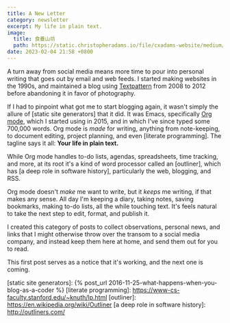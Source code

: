 ```yaml
---
title: A New Letter
category: newsletter
excerpt: My life in plain text.
image:
  title: 食養山坊
  path: https://static.christopheradams.io/file/cxadams-website/medium/albums/2022/20221230-1648_Taipei_ShiYang/20221230-1648_Taipei_ShiYang_L1008913-0.jpg
date: 2023-02-04 21:58 +0800
---
```

A turn away from social media means more time to pour into personal writing that
goes out by email and web feeds. I started making websites in the 1990s, and
maintained a blog using [Textpattern] from 2008 to 2012 before abandoning it in
favor of photography.

If I had to pinpoint what got me to start blogging again, it wasn't simply the
allure of [static site generators] that it did. It was Emacs, specifically [Org
mode], which I started using in 2015, and in which I've since typed some 700,000
words. Org mode is *made* for writing, anything from note-keeping, to document
editing, project planning, and even [literate programming]. The tagline says it
all: **Your life in plain text.**

While Org mode handles to-do lists, agendas, spreadsheets, time tracking, and
more, at its root it's a kind of word processor called an [outliner], which has
[a deep role in software history], particularly the web, blogging, and RSS.

Org mode doesn't *make* me want to write, but it *keeps* me writing, if that
makes any sense. All day I'm keeping a diary, taking notes, saving bookmarks,
making to-do lists, all the while touching text. It's feels natural to take the
next step to edit, format, and publish it.

I created this category of posts to collect observations, personal news, and
links that I might otherwise throw over the transom to a social media company,
and instead keep them here at home, and send them out for you to read.

This first post serves as a notice that it's working, and the next one is
coming.

[Textpattern]: https://en.wikipedia.org/wiki/Textpattern
[Org mode]: https://orgmode.org/
[static site generators]: {% post_url 2016-11-25-what-happens-when-you-blog-as-a-coder %}
[literate programming]: https://www-cs-faculty.stanford.edu/~knuth/lp.html
[outliner]: https://en.wikipedia.org/wiki/Outliner
[a deep role in software history]: http://outliners.com/
